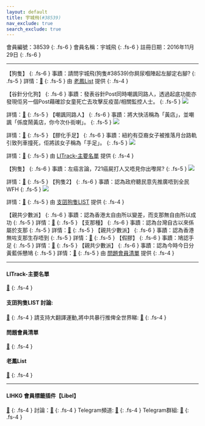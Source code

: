 ```yaml
---
layout: default
title: 宇城飛(#38539)
nav_exclude: true
search_exclude: true
---
```


會員編號：38539
{: .fs-6 }
會員名稱：宇城飛
{: .fs-6 }
註冊日期：2016年11月29日
{: .fs-6 }

---

<div class="code-example" markdown="1">

【狗隻】
{: .fs-6 }
事蹟：請問宇城飛(狗隻#38539)你屙尿嗰陣起左腳定右腳?
{: .fs-5 }
詳情：[🔗](https://lih.kg/2891461)
{: .fs-5 }
由 [老鳳List](#老鳳list) 提供
{: .fs-4 }

</div>
<div class="code-example" markdown="1">

【谷針分化狗】
{: .fs-6 }
事蹟：發表谷針Post同時嘲諷同路人，透過起底功能亦發現佢另一個Post藉確診女童死亡去攻擊反疫苗/相關監控人士。
{: .fs-5 }
![](https://na.cx/i/HEumXdc.jpg)


詳情：[🔗](https://lih.kg/2846150)
{: .fs-5 }
【嘲諷同路人】
{: .fs-6 }
事蹟：將大快活稱為「黃店」，並嘲諷「係度鬧黃店，你今次仆街喇」。
{: .fs-5 }
![](https://na.cx/i/wqKYZrx.jpg)


詳情：[🔗](https://lih.kg/banzALV)
{: .fs-5 }
【膠化手足】
{: .fs-6 }
事蹟：紐約有亞裔女子被推落月台路軌引致列車撞死，佢將該女子稱為「手足」。
{: .fs-5 }
![](https://na.cx/i/SGAUxMx.jpg)


詳情：[🔗](https://lih.kg/bgwvciV)
{: .fs-5 }
由 [LITrack-主要名單](#litrack-主要名單) 提供
{: .fs-4 }

</div>
<div class="code-example" markdown="1">

【狗隻】
{: .fs-6 }
事蹟：左癌言論，721癌屍打人又唔見你出嚟屌?
{: .fs-5 }
![](https://na.cx/i/gYYRr56.png)


詳情：[🔗](https://lih.kg/bhNqedV)
{: .fs-5 }
【狗隻2】
{: .fs-6 }
事蹟：認為政府聽民意先推廣唔到全民WFH
{: .fs-5 }
![](https://na.cx/i/z9DFksw.png)


詳情：[🔗](https://lih.kg/imFLET)
{: .fs-5 }
由 [支囝狗隻LIST](#支囝狗隻list-討論) 提供
{: .fs-4 }

</div>
<div class="code-example" markdown="1">

【親共少數派】
{: .fs-6 }
事蹟：認為香港太自由所以變差，而支那無自由所以成功
{: .fs-5 }
詳情：[🔗](https://lih.kg/bhyJxFV)
{: .fs-5 }
【支那種】
{: .fs-6 }
事蹟：認為台灣自古以來係屬於支那
{: .fs-5 }
詳情：[🔗](https://lih.kg/bhjbuRV)
{: .fs-5 }
【親共少數派】
{: .fs-6 }
事蹟：認為香港無咗支那生存唔到
{: .fs-5 }
詳情：[🔗](https://lih.kg/bhmoFFV)
{: .fs-5 }
【假膠】
{: .fs-6 }
事蹟：鳩認手足
{: .fs-5 }
詳情：[🔗](https://lih.kg/bdQpEJV)
{: .fs-5 }
【親共少數派】
{: .fs-6 }
事蹟：認為今時今日分黃藍係戇鳩
{: .fs-5 }
詳情：[🔗](https://lih.kg/iapheT)
{: .fs-5 }
由 [問題會員清單](#問題會員清單) 提供
{: .fs-4 }

</div>

---

#### LITrack-主要名單
[🔗](http://tiny.cc/LITrack_GS)
{: .fs-4 }
#### 支囝狗隻LIST 討論: 
[🔗](https://lih.kg/2908480)
{: .fs-4 }
請支持大翻譯運動,將中共暴行推俾全世界睇: [🔗](https://twitter.com/tgtm_official)
{: .fs-4 }

#### 問題會員清單
[🔗](https://github.com/V4KFDgEw8T/rccnmlhnzv)
{: .fs-4 }
#### 老鳳List
[🔗](https://lihkg.com/thread/2808424)
{: .fs-4 }

---

#### LIHKG 會員標籤插件【Libel】
[🔗](https://kitce.github.io/libel)
{: .fs-4 }
討論：[🔗](https://lih.kg/2841778)
{: .fs-4 }
Telegram頻道: [🔗](https://t.me/LibelOfficialChannel)
{: .fs-4 }
Telegram群組: [🔗](https://t.me/LibelOfficialGroup)
{: .fs-4 }
